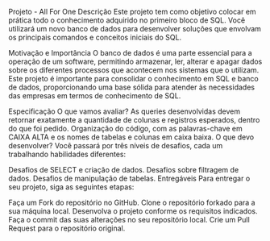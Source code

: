 Projeto - All For One
Descrição
Este projeto tem como objetivo colocar em prática todo o conhecimento adquirido no primeiro bloco de SQL. Você utilizará um novo banco de dados para desenvolver soluções que envolvam os principais comandos e conceitos iniciais do SQL.

Motivação e Importância
O banco de dados é uma parte essencial para a operação de um software, permitindo armazenar, ler, alterar e apagar dados sobre os diferentes processos que acontecem nos sistemas que o utilizam. Este projeto é importante para consolidar o conhecimento em SQL e banco de dados, proporcionando uma base sólida para atender às necessidades das empresas em termos de conhecimento de SQL.

Especificação
O que vamos avaliar?
As queries desenvolvidas devem retornar exatamente a quantidade de colunas e registros esperados, dentro do que foi pedido.
Organização do código, com as palavras-chave em CAIXA ALTA e os nomes de tabelas e colunas em caixa baixa.
O que devo desenvolver?
Você passará por três níveis de desafios, cada um trabalhando habilidades diferentes:

Desafios de SELECT e criação de dados.
Desafios sobre filtragem de dados.
Desafios de manipulação de tabelas.
Entregáveis
Para entregar o seu projeto, siga as seguintes etapas:

Faça um Fork do repositório no GitHub.
Clone o repositório forkado para a sua máquina local.
Desenvolva o projeto conforme os requisitos indicados.
Faça o commit das suas alterações no seu repositório local.
Crie um Pull Request para o repositório original.
